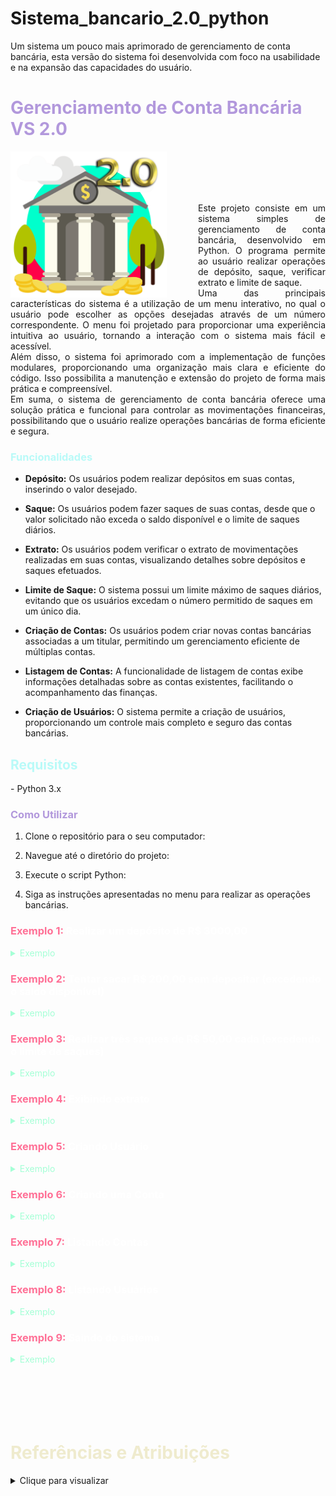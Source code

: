 # Sistema_bancario_2.0_python
Um sistema um pouco mais aprimorado de gerenciamento de conta bancária, esta versão do sistema foi desenvolvida com foco na usabilidade e na expansão das capacidades do usuário.

<h1 style="color: #b298dc;">Gerenciamento de Conta Bancária VS 2.0</h1>

<img style="margin-right: 50px;" align="left" alt="Developer Art" width="250px" src="./img/1026870_OJZ2IH1.png">
<br>
<br>
<br>
<br>
<p align="justify">
Este projeto consiste em um sistema simples de gerenciamento de conta bancária, desenvolvido em Python. O programa permite ao usuário realizar operações de depósito, saque, verificar extrato e limite de saque.
<br>
Uma das principais características do sistema é a utilização de um menu interativo, no qual o usuário pode escolher as opções desejadas através de um número correspondente. O menu foi projetado para proporcionar uma experiência intuitiva ao usuário, tornando a interação com o sistema mais fácil e acessível.
<br>
Além disso, o sistema foi aprimorado com a implementação de funções modulares, proporcionando uma organização mais clara e eficiente do código. Isso possibilita a manutenção e extensão do projeto de forma mais prática e compreensível.
<br>
Em suma, o sistema de gerenciamento de conta bancária oferece uma solução prática e funcional para controlar as movimentações financeiras, possibilitando que o usuário realize operações bancárias de forma eficiente e segura.
<p>

<h3 style="color: #b9faf8;">Funcionalidades</h3>

- **Depósito:** Os usuários podem realizar depósitos em suas contas, inserindo o valor desejado.

- **Saque:** Os usuários podem fazer saques de suas contas, desde que o valor solicitado não exceda o saldo disponível e o limite de saques diários.

- **Extrato:** Os usuários podem verificar o extrato de movimentações realizadas em suas contas, visualizando detalhes sobre depósitos e saques efetuados.

- **Limite de Saque:** O sistema possui um limite máximo de saques diários, evitando que os usuários excedam o número permitido de saques em um único dia.

- **Criação de Contas:** Os usuários podem criar novas contas bancárias associadas a um titular, permitindo um gerenciamento eficiente de múltiplas contas.

- **Listagem de Contas:** A funcionalidade de listagem de contas exibe informações detalhadas sobre as contas existentes, facilitando o acompanhamento das finanças.

- **Criação de Usuários:** O sistema permite a criação de usuários, proporcionando um controle mais completo e seguro das contas bancárias.


<h2 style="color: #b9faf8;">Requisitos</h2>
- Python 3.x
<br>
<h3 style="color: #b298dc;">Como Utilizar</h3>

1. Clone o repositório para o seu computador:

2. Navegue até o diretório do projeto:

3. Execute o script Python:

4. Siga as instruções apresentadas no menu para realizar as operações bancárias.


<h3 style="color: white;"><span style="color: #ff7096;">Exemplo 1:</span> Realizar um depósito de R$ 3000,00</h3> 

<details>
<summary style="color: #a5ffd6;">Exemplo</summary> 

- Selecionar a opção: 1 ***<<< DIGITE O NÚMERO E APERTE ENTER NO TECLADO PARA DEPOSITAR***
- Informe o valor do depósito: 3000 ***<<< DIGITE O VALOR DO DEPÓSITO E APERTE ENTER NO TECLADO***
<pre>
=============== MENU ================
Olá, seja bem-vindo...

Escolha uma das opções a seguir.

[1]----> Depositar
[2]----> Sacar
[3]----> Extrato
[4]----> Nova conta
[5]----> Listar contas
[6]----> Novo usuário
[7]----> Listar usuário
[8]----> Sair

Digite aqui a opção desejada => 1
Informe o valor do depósito: 3000

**** Depósito realizado com sucesso! ***

</pre>

</details>

<h3 style="color: white;"><span style="color: #ff7096;">Exemplo 2:</span> Tentar sacar R$ 200,00 sem depositar (excedendo o saldo disponível)</h3> 

<details>
<summary style="color: #a5ffd6;">Exemplo</summary> 

- Selecionar a opção: 2 ***<<< DIGITE O NUMERO 2 E APERTE ENTER NO TECLADO PARA SACAR***
- Informe o valor do SAQUE: 200 ***<<< DIGITE O VALOR DO SAQUE E APERTE ENTER NO TECLADO***

<pre>
=============== MENU ================
Olá, seja bem-vindo...

Escolha uma das opções a seguir.

[1]----> Depositar
[2]----> Sacar
[3]----> Extrato
[4]----> Nova conta
[5]----> Listar contas
[6]----> Novo usuário
[7]----> Listar usuário
[8]----> Sair

Digite aqui a opção desejada => 2
Informe o valor do saque: 200

Operação falhou! Você não tem saldo suficiente.

</pre>

</details>

<h3 style="color: white;"><span style="color: #ff7096;">Exemplo 3:</span> Realizar três saques de R$ 50,00 cada (excedendo o limite de saques)</h3> 

<details>
<summary style="color: #a5ffd6;">Exemplo</summary> 

- Selecionar a opção: 2 ***<<< DIGITE O NUMERO 2 E APERTE ENTER NO TECLADO PARA REALIZAR O SAQUE***
- Informe o valor do SAQUE: 50 ***<<< DIGITE O VALOR DO SAQUE E APERTE ENTER NO TECLADO***

===================== <span style="color: #c7f9cc;">REPITA O PROCESSO 4 VEZES</span> =====================


<pre>
=============== MENU ================
Olá, seja bem-vindo...

Escolha uma das opções a seguir.

[1]----> Depositar
[2]----> Sacar
[3]----> Extrato
[4]----> Nova conta
[5]----> Listar contas
[6]----> Novo usuário
[7]----> Listar usuário
[8]----> Sair

Digite aqui a opção desejada => 2
Informe o valor do saque: 50

Saque realizado com sucesso!

=============== MENU ================
Olá, seja bem-vindo...

Escolha uma das opções a seguir.

[1]----> Depositar
[2]----> Sacar
[3]----> Extrato
[4]----> Nova conta
[5]----> Listar contas
[6]----> Novo usuário
[7]----> Listar usuário
[8]----> Sair

Digite aqui a opção desejada => 2
Informe o valor do saque: 50

Saque realizado com sucesso!

=============== MENU ================
Olá, seja bem-vindo...

Escolha uma das opções a seguir.

[1]----> Depositar
[2]----> Sacar
[3]----> Extrato
[4]----> Nova conta
[5]----> Listar contas
[6]----> Novo usuário
[7]----> Listar usuário
[8]----> Sair

Digite aqui a opção desejada => 2
Informe o valor do saque: 50

Saque realizado com sucesso!

=============== MENU ================
Olá, seja bem-vindo...

Escolha uma das opções a seguir.

[1]----> Depositar
[2]----> Sacar
[3]----> Extrato
[4]----> Nova conta
[5]----> Listar contas
[6]----> Novo usuário
[7]----> Listar usuário
[8]----> Sair

Digite aqui a opção desejada => 2
Informe o valor do saque: 50

Operação falhou! Número máximo de saques excedido.


</pre>

</details>

<h3 style="color: white;"><span style="color: #ff7096;">Exemplo 4:</span> Exibindo extrato</h3> 

<details>
<summary style="color: #a5ffd6;">Exemplo</summary> 

- Selecionar a opção: 3 ***<<< DIGITE O NUMERO 3 E APERTE ENTER NO TECLADO PARA VER O SALDO NO EXTRATO***

<pre>
================ MENU ================
Olá, seja bem-vindo...

Escolha uma das opções a seguir.
__________________________________________

[1]----> Depositar
[2]----> Sacar
[3]----> Extrato
[4]----> Nova conta
[5]----> Listar contas
[6]----> Novo usuário
[7]----> Listar usuário
[8]----> Sair

__________________________________________
Digite aqui a opção desejada => 3

================ EXTRATO ================
Depósito:       R$ 3000.00
Saque:          R$ 50.00
Saque:          R$ 50.00
Saque:          R$ 50.00


Saldo:          R$ 2850.00
==========================================

</pre>

</details>
<h3 style="color: white;"><span style="color: #ff7096;">Exemplo 5:</span> Criando Usuário</h3> 

<details>
<summary style="color: #a5ffd6;">Exemplo</summary> 

- Selecionar a opção: 6 ***<<< DIGITE O NUMERO 6 E APERTE ENTER NO TECLADO E SIGA CONFORME O EXEMPLO***

<pre>
================ MENU ================    
Olá, seja bem-vindo...

Escolha uma das opções a seguir.
__________________________________________

[1]----> Depositar
[2]----> Sacar
[3]----> Extrato
[4]----> Nova conta
[5]----> Listar contas
[6]----> Novo usuário
[7]----> Listar usuário
[8]----> Sair

__________________________________________
Digite aqui a opção desejada => 6
Informe o CPF (somente número): 99966644432
Informe o nome completo: Jonas Miguel Oliveira
Informe a data de nascimento (dd-mm-aaaa): 12-05-1995
Informe o endereço (logradouro, nro - bairro - cidade/sigla estado): Rua dois, 325 - Nova aldeia - Osasco/SP      
*** Usuário criado com sucesso! ***   


</pre>

</details>

<h3 style="color: white;"><span style="color: #ff7096;">Exemplo 6:</span> Criando uma Conta</h3> 

<details>
<summary style="color: #a5ffd6;">Exemplo</summary> 

- Selecionar a opção: 4 ***<<< DIGITE O NUMERO 4 E APERTE ENTER NO TECLADO E DIGITE O MESMO CPF DO USUÁRIO QUE DESEJAR CRIAR A CONTA***

<pre>
================ MENU ================
Olá, seja bem-vindo...

Escolha uma das opções a seguir.
__________________________________________

[1]----> Depositar
[2]----> Sacar
[3]----> Extrato
[4]----> Nova conta
[5]----> Listar contas
[6]----> Novo usuário
[7]----> Listar usuário
[8]----> Sair

__________________________________________
Digite aqui a opção desejada => 4
Informe o CPF do usuário: 99966644432

*** Conta criada com sucesso! ***



</pre>

</details>

<h3 style="color: white;"><span style="color: #ff7096;">Exemplo 7:</span> Listando Contas</h3> 

<details>
<summary style="color: #a5ffd6;">Exemplo</summary> 

- Selecionar a opção: 5 ***<<< DIGITE O NUMERO 5 E APERTE ENTER NO TECLADO***

<pre>
================ MENU ================    
Olá, seja bem-vindo...

Escolha uma das opções a seguir.
__________________________________________

[1]----> Depositar
[2]----> Sacar
[3]----> Extrato
[4]----> Nova conta
[5]----> Listar contas
[6]----> Novo usuário
[7]----> Listar usuário
[8]----> Sair

__________________________________________
Digite aqui a opção desejada => 5
====================================================================================================
Agência:        0001
C/C:            1
Titular:        Jonas Miguel Oliveira




</pre>

</details>


<h3 style="color: white;"><span style="color: #ff7096;">Exemplo 8:</span> Listando Usuários</h3> 

<details>
<summary style="color: #a5ffd6;">Exemplo</summary> 

- Selecionar a opção: 7 ***<<< DIGITE O NUMERO 7 E APERTE ENTER NO TECLADO***

<pre>
================ MENU ================
Olá, seja bem-vindo...

Escolha uma das opções a seguir.
__________________________________________

[1]----> Depositar
[2]----> Sacar
[3]----> Extrato
[4]----> Nova conta
[5]----> Listar contas
[6]----> Novo usuário
[7]----> Listar usuário
[8]----> Sair

__________________________________________
Digite aqui a opção desejada => 7
====================================================================================================

CPF:    99966644432
Nome:   Jonas Miguel Oliveira
Data Nascimento:        12-05-1995
Endereço:       Rua dois, 325 - Nova aldeia - Osasco/SP



</pre>

</details>


<h3 style="color: white;"><span style="color: #ff7096;">Exemplo 9:</span> Saindo do sistema</h3> 

<details>
<summary style="color: #a5ffd6;">Exemplo</summary> 

- Selecionar a opção: 8 ***<<< DIGITE O NUMERO 8 E APERTE ENTER NO TECLADO PARA SAIR***

<pre>
================ MENU ================    
Olá, seja bem-vindo...

Escolha uma das opções a seguir.
__________________________________________

[1]----> Depositar
[2]----> Sacar
[3]----> Extrato
[4]----> Nova conta
[5]----> Listar contas
[6]----> Novo usuário
[7]----> Listar usuário
[8]----> Sair

__________________________________________
Digite aqui a opção desejada => 7
Obrigado pela preferência! :)

</pre>

</details>

<br>
<br>
<br>
<br>
<br>

<h1 style="color: #efebce;">Referências e Atribuições</h1>

<details align="left">
  <summary>Clique para visualizar</summary> 

  - GitHub Stats by <a href="https://github.com/anuraghazra/github-readme-stats">anuraghazra</a>
 <a href="https://br.freepik.com/vetores-gratis/projeto-do-fundo-do-banco_1026870.htm#query=bank&position=10&from_view=search&track=sph#position=10&query=bank">Imagem de GraphiqaStock</a> no Freepik
  <br>
  <br>
  <br>

 
  <div align="center">Created by <a href="https://github.com/flaviobaptista">Flávio P. Baptista</a>.</div>
    <br>

</details>

